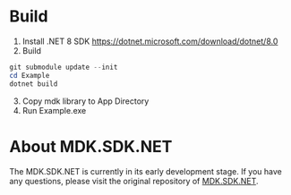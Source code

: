 # Build

1. Install .NET 8 SDK https://dotnet.microsoft.com/download/dotnet/8.0
2. Build

```powershell
git submodule update --init
cd Example
dotnet build
```

3. Copy mdk library to App Directory
3. Run Example.exe

# About MDK.SDK.NET

The MDK.SDK.NET is currently in its early development stage. If you have any questions, please visit the original repository of [MDK.SDK.NET](https://github.com/axojhf/MDK.SDK.NET).
